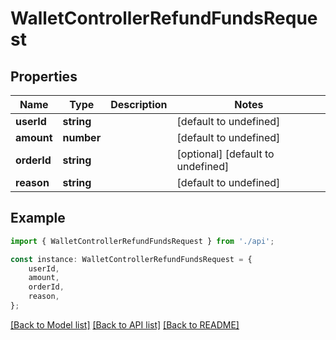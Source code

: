 # WalletControllerRefundFundsRequest


## Properties

Name | Type | Description | Notes
------------ | ------------- | ------------- | -------------
**userId** | **string** |  | [default to undefined]
**amount** | **number** |  | [default to undefined]
**orderId** | **string** |  | [optional] [default to undefined]
**reason** | **string** |  | [default to undefined]

## Example

```typescript
import { WalletControllerRefundFundsRequest } from './api';

const instance: WalletControllerRefundFundsRequest = {
    userId,
    amount,
    orderId,
    reason,
};
```

[[Back to Model list]](../README.md#documentation-for-models) [[Back to API list]](../README.md#documentation-for-api-endpoints) [[Back to README]](../README.md)
